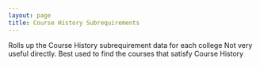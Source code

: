 ```yaml
---
layout: page
title: Course History Subrequirements
---
```


Rolls up the Course History subrequirement data for each college
Not very useful directly. Best used to find the courses that satisfy Course History
